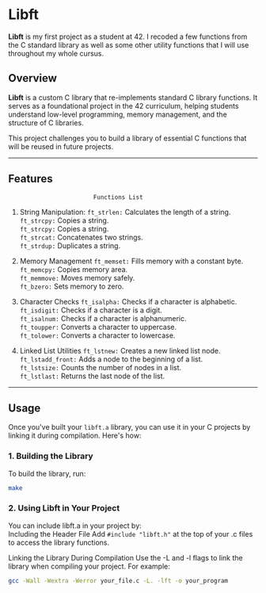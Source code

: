 
# Libft

**Libft** is my first project as a student at 42. I recoded a few functions from the C standard library as well as some other utility functions that I will use throughout my whole cursus.

## Overview
**Libft** is a custom C library that re-implements standard C library functions. It serves as a foundational project in the 42 curriculum, helping students understand low-level programming, memory management, and the structure of C libraries.

This project challenges you to build a library of essential C functions that will be reused in future projects.

---

## Features

                            Functions List
1. String Manipulation:
`ft_strlen:` Calculates the length of a string.  
`ft_strcpy:` Copies a string.  
`ft_strcpy:` Copies a string.  
`ft_strcat:` Concatenates two strings.  
`ft_strdup:` Duplicates a string.


2. Memory Management
`ft_memset:` Fills memory with a constant byte.  
`ft_memcpy:` Copies memory area.  
`ft_memmove:` Moves memory safely.  
`ft_bzero:` Sets memory to zero.  


3. Character Checks
`ft_isalpha:` Checks if a character is alphabetic.  
`ft_isdigit:` Checks if a character is a digit.  
`ft_isalnum:` Checks if a character is alphanumeric.  
`ft_toupper:` Converts a character to uppercase.  
`ft_tolower:` Converts a character to lowercase.  


4. Linked List Utilities
`ft_lstnew:` Creates a new linked list node.  
`ft_lstadd_front:` Adds a node to the beginning of a list.  
`ft_lstsize:` Counts the number of nodes in a list.  
`ft_lstlast:` Returns the last node of the list.  

---

## Usage

Once you've built your `libft.a` library, you can use it in your C projects by linking it during compilation. Here's how:

### 1. **Building the Library**
To build the library, run:
```bash
make
```

### 2. **Using Libft in Your Project**
You can include libft.a in your project by:  
Including the Header File
Add `#include "libft.h"` at the top of your .c files to access the library functions.

Linking the Library During Compilation
Use the -L and -l flags to link the library when compiling your project. For example:

```bash
gcc -Wall -Wextra -Werror your_file.c -L. -lft -o your_program
```